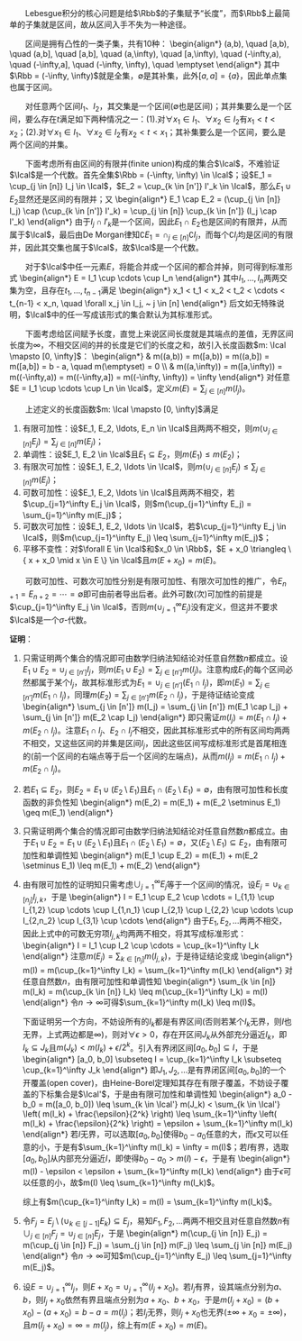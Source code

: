 　　Lebesgue积分的核心问题是给$\Rbb$的子集赋予“长度”，而$\Rbb$上最简单的子集就是<span class="violet">区间</span>，故从区间入手不失为一种途径。

　　区间是拥有<span class="violet">凸性</span>的一类子集，共有10种：
\begin{align\*}
    (a,b), \quad [a,b), \quad (a,b], \quad [a,b], \quad (a,\infty), \quad [a,\infty), \quad (-\infty,a), \quad (-\infty,a], \quad (-\infty, \infty), \quad \emptyset
\end{align\*}
其中$\Rbb = (-\infty, \infty)$就是全集，$\emptyset$是其补集，此外$[a,a] = \{ a \}$，因此单点集也属于区间。

　　对任意两个区间$I_1$、$I_2$，其交集是一个区间($\emptyset$也是区间)；其并集要么是一个区间，要么存在$t$满足如下两种情况之一：(1).对$\forall x_1 \in I_1$、$\forall x_2 \in I_2$有$x_1 < t < x_2$；(2).对$\forall x_1 \in I_1$、$\forall x_2 \in I_2$有$x_2 < t < x_1$；其补集要么是一个区间，要么是两个区间的并集。

　　下面考虑所有由<span class="violet">区间的有限并</span>(finite union)构成的集合$\Ical$，不难验证$\Ical$是一个<span class="violet">代数</span>。首先全集$\Rbb = (-\infty, \infty) \in \Ical$；设$E_1 = \cup_{j \in [n]} I_j \in \Ical$，$E_2 = \cup_{k \in [n']} I'_k \in \Ical$，那么$E_1 \cup E_2$显然还是区间的有限并；又
\begin{align\*}
    E\_1 \cap E\_2 = (\cup\_{j \in [n]} I\_j) \cap (\cup\_{k \in [n']} I'\_k) = \cup\_{j \in [n]} \cup\_{k \in [n']} (I\_j \cap I'\_k)
\end{align\*}
由于$I_j \cap I'_k$是一个区间，因此$E_1 \cap E_2$也是区间的有限并，从而属于$\Ical$，最后由De Morgan律知$\complement E_1 = \cap_{j \in [n]} \complement I_j$，而每个$\complement I_j$均是区间的有限并，因此其交集也属于$\Ical$，故$\Ical$是一个代数。

　　对于$\Ical$中任一元素$E$，将能合并成一个区间的都合并掉，则可得到标准形式
\begin{align\*}
    E = I\_1 \cup \cdots \cup I\_n
\end{align\*}
其中$I_1, \ldots, I_n$两两交集为空，且存在$t_1, \ldots, t_{n-1}$满足
\begin{align\*}
    x\_1 < t\_1 < x\_2 < t\_2 < \cdots < t\_{n-1} < x\_n, \quad \forall x\_j \in I\_j, ~ j \in [n]
\end{align\*}
后文如无特殊说明，$\Ical$中的任一写成该形式的集合默认为其标准形式。

　　下面考虑给区间赋予长度，直觉上来说<span class="violet">区间长度就是其端点的差值，无界区间长度为$\infty$，不相交区间的并的长度是它们的长度之和</span>，故引入长度函数$m: \Ical \mapsto [0, \infty]$：
\begin{align\*}
     & m((a,b)) = m([a,b)) = m((a,b]) = m([a,b]) = b - a, \quad m(\emptyset) = 0                       \\\\
     & m((a,\infty)) = m([a,\infty)) = m((-\infty,a)) = m((-\infty,a]) = m((-\infty, \infty)) = \infty
\end{align\*}
对任意$E = I_1 \cup \cdots \cup I_n \in \Ical$，<span class="red">定义</span>$m(E) = \sum_{j \in [n]} m(I_j)$。

　　上述定义的长度函数$m: \Ical \mapsto [0, \infty]$满足
1. <span class="violet">有限可加性</span>：设$E_1, E_2, \ldots, E_n \in \Ical$且两两不相交，则$m(\cup_{j \in [n]} E_j) = \sum_{j \in [n]} m(E_j)$；
2. <span class="violet">单调性</span>：设$E_1, E_2 \in \Ical$且$E_1 \subseteq E_2$，则$m(E_1) \leq m(E_2)$；
3. <span class="violet">有限次可加性</span>：设$E_1, E_2, \ldots \in \Ical$，则$m(\cup_{j \in [n]} E_j) \leq \sum_{j \in [n]} m(E_j)$；
4. <span class="violet">可数可加性</span>：设$E_1, E_2, \ldots \in \Ical$且两两不相交，若$\cup_{j=1}^\infty E_j \in \Ical$，则$m(\cup_{j=1}^\infty E_j) = \sum_{j=1}^\infty m(E_j)$；
5. <span class="violet">可数次可加性</span>：设$E_1, E_2, \ldots \in \Ical$，若$\cup_{j=1}^\infty E_j \in \Ical$，则$m(\cup_{j=1}^\infty E_j) \leq \sum_{j=1}^\infty m(E_j)$；
6. <span class="violet">平移不变性</span>：对$\forall E \in \Ical$和$x_0 \in \Rbb$，$E + x_0 \triangleq \{ x + x_0 \mid x \in E \} \in \Ical$且$m(E + x_0) = m(E)$。

　　可数可加性、可数次可加性分别是有限可加性、有限次可加性的推广，令$E_{n+1} = E_{n+2} = \cdots = \emptyset$即可由前者导出后者。此外可数(次)可加性的前提是$\cup_{j=1}^\infty E_j \in \Ical$，否则$m(\cup_{j=1}^\infty E_j)$没有定义，但这并不要求$\Ical$是一个$\sigma$-代数。

**证明**：
1. 只需证明两个集合的情况即可由数学归纳法知结论对任意自然数$n$都成立。设$E_1 \cup E_2 = \cup_{j \in [n']} I_j$，则$m(E_1 \cup E_2) = \sum_{j \in [n']} m(I_j)$。注意构成$E_1$的每个区间必然都属于某个$I_j$，故其标准形式为$E_1 = \cup_{j \in [n']} (E_1 \cap I_j)$，即$m(E_1) = \sum_{j \in [n']} m(E_1 \cap I_j)$，同理$m(E_2) = \sum_{j \in [n']} m(E_2 \cap I_j)$，于是待证结论变成
\begin{align\*}
    \sum\_{j \in [n']} m(I\_j) = \sum\_{j \in [n']} m(E\_1 \cap I\_j) + \sum\_{j \in [n']} m(E\_2 \cap I\_j)
\end{align\*}
即只需证$m(I_j) = m(E_1 \cap I_j) + m(E_2 \cap I_j)$。注意$E_1 \cap I_j$、$E_2 \cap I_j$不相交，因此其标准形式中的所有区间均两两不相交，又这些区间的并集是区间$I_j$，因此这些区间写成标准形式是首尾相连的(前一个区间的右端点等于后一个区间的左端点)，从而$m(I_j) = m(E_1 \cap I_j) + m(E_2 \cap I_j)$。

2. 若$E_1 \subseteq E_2$，则$E_2 = E_1 \cup (E_2 \setminus E_1)$且$E_1 \cap (E_2 \setminus E_1) = \emptyset$，由有限可加性和长度函数的非负性知
\begin{align\*}
    m(E\_2) = m(E\_1) + m(E\_2 \setminus E\_1) \geq m(E\_1)
\end{align\*}

3. 只需证明两个集合的情况即可由数学归纳法知结论对任意自然数$n$都成立。由于$E_1 \cup E_2 = E_1 \cup (E_2 \setminus E_1)$且$E_1 \cap (E_2 \setminus E_1) = \emptyset$，又$(E_2 \setminus E_1) \subseteq E_2$，由有限可加性和单调性知
\begin{align\*}
    m(E\_1 \cup E\_2) = m(E\_1) + m(E\_2 \setminus E\_1) \leq m(E\_1) + m(E\_2)
\end{align\*}
4. 由有限可加性的证明知只需考虑$\cup_{j=1}^\infty E_j$等于一个区间$I$的情况，设$E_j = \cup_{k \in [n_j]} I_{j,k}$，于是
\begin{align\*}
    I = E\_1 \cup E\_2 \cup \cdots = I\_{1,1} \cup I\_{1,2} \cup \cdots \cup I\_{1,n\_1} \cup I\_{2,1} \cup I\_{2,2} \cup \cdots \cup I\_{2,n\_2} \cup I\_{3,1} \cup \cdots
\end{align\*}
由于$E_1, E_2, \ldots$两两不相交，因此上式中的可数无穷项$I_{j,k}$均两两不相交，将其写成标准形式：
\begin{align\*}
    I = I\_1 \cup I\_2 \cup \cdots = \cup\_{k=1}^\infty I\_k
\end{align\*}
注意$m(E_j) = \sum_{k \in [n_j]} m(I_{j,k})$，于是待证结论变成
\begin{align\*}
    m(I) = m(\cup\_{k=1}^\infty I\_k) = \sum\_{k=1}^\infty m(I\_k)
\end{align\*}
对任意自然数$n$，由有限可加性和单调性知
\begin{align\*}
    \sum\_{k \in [n]} m(I\_k) = m(\cup\_{k \in [n]} I\_k) \leq m(\cup\_{k=1}^\infty I\_k) = m(I)
\end{align\*}
令$n \rightarrow \infty$可得$\sum_{k=1}^\infty m(I_k) \leq m(I)$。

    下面证明另一个方向，不妨设所有的$I_k$都是有界区间(否则若某个$I_k$无界，则$I$也无界，上式两边都是$\infty$)，则对$\forall \epsilon > 0$，存在开区间$J_k$从外部充分逼近$I_k$，即$I_k \subseteq J_k$且$m(J_k) < m(I_k) + \epsilon / 2^k$。引入有界闭区间$[a_0, b_0] \subseteq I$，于是
    \begin{align\*} [a\_0, b\_0] \subseteq I = \cup\_{k=1}^\infty I\_k \subseteq \cup\_{k=1}^\infty J\_k
    \end{align\*}
    即$J_1, J_2, \ldots$是有界闭区间$[a_0, b_0]$的一个<span class="violet">开覆盖</span>(open cover)，由Heine-Borel定理知其<span class="violet">存在有限子覆盖</span>，不妨设子覆盖的下标集合是$\Ical'$，于是由有限可加性和单调性知
    \begin{align\*} a\_0 - b\_0 = m([a\_0, b\_0]) \leq \sum\_{k \in \Ical'} m(J\_k) < \sum\_{k \in \Ical'} \left( m(I\_k) + \frac{\epsilon}{2^k} \right) \leq \sum\_{k=1}^\infty \left( m(I\_k) + \frac{\epsilon}{2^k} \right) = \epsilon + \sum\_{k=1}^\infty m(I\_k)
    \end{align\*}
    若$I$无界，可以选取$[a_0, b_0]$使得$b_0 - a_0$任意的大，而$\epsilon$又可以任意的小，于是有$\sum_{k=1}^\infty m(I_k) = \infty = m(I)$；若$I$有界，选取$[a_0, b_0]$从内部充分逼近$I$，即使得$b_0 - a_0 > m(I) - \epsilon$，于是有
    \begin{align\*} m(I) - \epsilon < \epsilon + \sum\_{k=1}^\infty m(I\_k)
    \end{align\*}
    由于$\epsilon$可以任意的小，故$m(I) \leq \sum_{k=1}^\infty m(I_k)$。

    综上有$m(\cup_{k=1}^\infty I_k) = m(I) = \sum_{k=1}^\infty m(I_k)$。

5. 令$F_j = E_j \setminus (\cup_{k \in [j-1]} E_k) \subseteq E_j$，易知$F_1, F_2, \ldots$两两不相交且对任意自然数$n$有$\cup_{j \in [n]} F_j = \cup_{j \in [n]} E_j$，于是
\begin{align\*}
    m(\cup\_{j \in [n]} E\_j) = m(\cup\_{j \in [n]} F\_j) = \sum\_{j \in [n]} m(F\_j) \leq \sum\_{j \in [n]} m(E\_j)
\end{align\*}
令$n \rightarrow \infty$可知$m(\cup_{j=1}^\infty E_j) \leq \sum_{j=1}^\infty m(E_j)$。
  
6. 设$E = \cup_{j=1}^\infty I_j$，则$E + x_0 = \cup_{j=1}^\infty (I_j + x_0)$。若$I_j$有界，设其端点分别为$a$、$b$，则$I_j + x_0$依然有界且端点分别为$a + x_0$、$b + x_0$，于是$m(I_j + x_0) = (b + x_0) - (a + x_0) = b - a = m(I_j)$；若$I_j$无界，则$I_j + x_0$也无界($\pm \infty + x_0 = \pm \infty$)，且$m(I_j + x_0) = \infty = m(I_j)$，综上有$m(E + x_0) = m(E)$。


